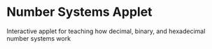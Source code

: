 # Number Systems Applet
Interactive applet for teaching how decimal, binary, and hexadecimal number systems work
